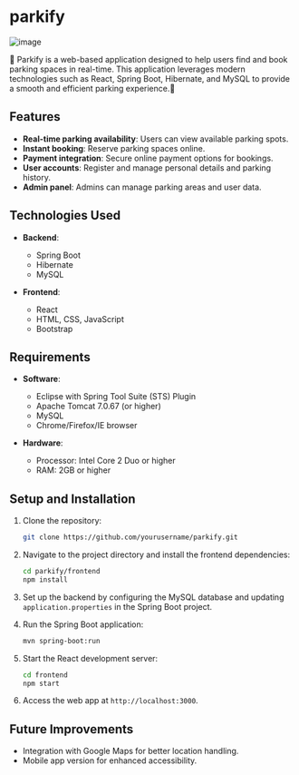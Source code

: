# parkify
![image](https://github.com/user-attachments/assets/ae4a0806-14d9-4571-b463-6112dd0fa7cc)

🚀
Parkify is a web-based application designed to help users find and book parking spaces in real-time. This application leverages modern technologies such as React, Spring Boot, Hibernate, and MySQL to provide a smooth and efficient parking experience.🚀

## Features

- **Real-time parking availability**: Users can view available parking spots.
- **Instant booking**: Reserve parking spaces online.
- **Payment integration**: Secure online payment options for bookings.
- **User accounts**: Register and manage personal details and parking history.
- **Admin panel**: Admins can manage parking areas and user data.

## Technologies Used

- **Backend**: 
  - Spring Boot
  - Hibernate
  - MySQL
  
- **Frontend**:
  - React
  - HTML, CSS, JavaScript
  - Bootstrap

## Requirements

- **Software**:
  - Eclipse with Spring Tool Suite (STS) Plugin
  - Apache Tomcat 7.0.67 (or higher)
  - MySQL
  - Chrome/Firefox/IE browser
  
- **Hardware**:
  - Processor: Intel Core 2 Duo or higher
  - RAM: 2GB or higher

## Setup and Installation

1. Clone the repository:

   ```bash
   git clone https://github.com/yourusername/parkify.git
   ```

2. Navigate to the project directory and install the frontend dependencies:

   ```bash
   cd parkify/frontend
   npm install
   ```

3. Set up the backend by configuring the MySQL database and updating `application.properties` in the Spring Boot project.

4. Run the Spring Boot application:

   ```bash
   mvn spring-boot:run
   ```

5. Start the React development server:

   ```bash
   cd frontend
   npm start
   ```

6. Access the web app at `http://localhost:3000`.

## Future Improvements

- Integration with Google Maps for better location handling.
- Mobile app version for enhanced accessibility.

